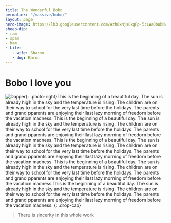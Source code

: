 ```yaml
---
title: The Wonderful Bobo
permalink: "/massive/bobo/"
layout: page
hero-image: https://lh3.googleusercontent.com/Azh8xMjs8xgFp-5cLWaQbubNWnjzPSghNcFkd1jccGHmsE3Z8kqrCobr4iEUpIPPFr5Plowv11U1WYzFM5LfHTSrekilD4P9TPkIC7cwtgs=w1200-h400-rj-e30?.jpg
sheep-dip:
- ram
- spam
- ham
- Life:
   - wife: Sharon
   - dog: Baron
---
```


# Bobo I love you

![Dapper](https://lh3.googleusercontent.com/--Ica3Qa6TIk/WzuEpCWKcLI/AAAAAAAAWoc/-PWHu_n2KAwCSTr1sLaJJiluGUzpTzNiwCE0YBhgL/s240-e30/chinface.jpg){: .photo-right}This is the beginning of a beautiful day. The sun is already high in the sky and the temperature is rising. The children are on their way to school for the very last time before the holidays. The parents and grand pparents are enjoying their last lazy morning of freedom before the vacation madness. This is the beginning of a beautiful day. The sun is already high in the sky and the temperature is rising. The children are on their way to school for the very last time before the holidays. The parents and grand pparents are enjoying their last lazy morning of freedom before the vacation madness. This is the beginning of a beautiful day. The sun is already high in the sky and the temperature is rising. The children are on their way to school for the very last time before the holidays. The parents and grand pparents are enjoying their last lazy morning of freedom before the vacation madness. This is the beginning of a beautiful day. The sun is already high in the sky and the temperature is rising. The children are on their way to school for the very last time before the holidays. The parents and grand pparents are enjoying their last lazy morning of freedom before the vacation madness.This is the beginning of a beautiful day. The sun is already high in the sky and the temperature is rising. The children are on their way to school for the very last time before the holidays. The parents and grand pparents are enjoying their last lazy morning of freedom before the vacation madness.
{:  .drop-cap}

> There is sincerity in this whole work
